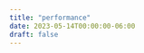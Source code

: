 ```yaml
---
title: "performance"
date: 2023-05-14T00:00:00-06:00
draft: false
---
```


<style>
    r { color: red }
    o { color: orange }
    g { color: green }
</style>
